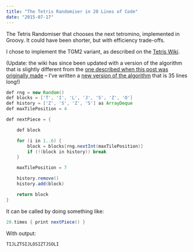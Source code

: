 ```yaml
---
title: "The Tetris Randomiser in 20 Lines of Code"
date: "2015-07-17"
---
```


The Tetris Randomiser that chooses the next tetromino, implemented in Groovy. It could have been shorter, but with efficiency trade-offs.

I chose to implement the TGM2 variant, as described on the [Tetris Wiki](https://tetris.wikia.com/wiki/TGM_randomizer).

(Update: the wiki has since been updated with a version of the algorithm that is slightly different from the [one described when this post was originally made](https://tetris.fandom.com/wiki/TGM_randomizer?oldid=14149) – I’ve written a [new version of the algorithm](https://gist.github.com/Ceva24/065d64d2b7cbbe7cfe29) that is 35 lines long!)

```java
def rng = new Random()
def blocks = ['T', 'I', 'L', 'J', 'S', 'Z', 'O']
def history = ['Z', 'S', 'Z', 'S'] as ArrayDeque
def maxTilePosition = 4

def nextPiece = {

    def block

    for (i in 1..6) {
        block = blocks[rng.nextInt(maxTilePosition)]
        if (!(block in history)) break
    }

    maxTilePosition = 7

    history.remove()
    history.add(block)

    return block
}
```

It can be called by doing something like:

```java
20.times { print nextPiece() }
```

With output:

```
TIJLZTSIJLOSIZTJSOLI
```
